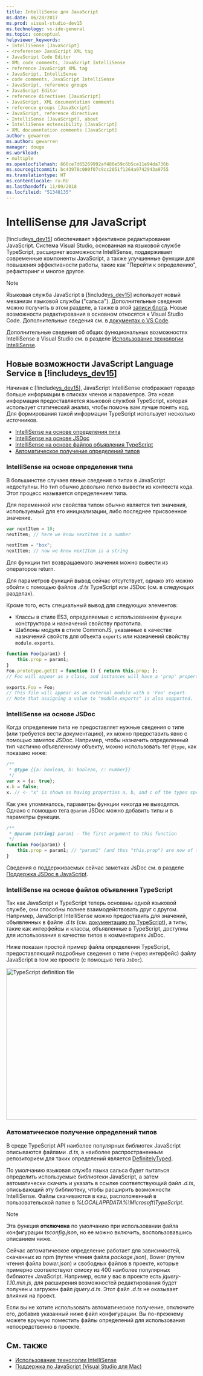 ```yaml
---
title: IntelliSense для JavaScript
ms.date: 06/28/2017
ms.prod: visual-studio-dev15
ms.technology: vs-ide-general
ms.topic: conceptual
helpviewer_keywords:
- IntelliSense [JavaScript]
- <reference> JavaScript XML tag
- JavaScript Code Editor
- XML code comments, JavaScript IntelliSense
- reference JavaScript XML tag
- JavaScript, IntelliSense
- code comments, JavaScript IntelliSense
- JavaScript, reference groups
- JavaScript Editor
- reference directives [JavaScript]
- JavaScript, XML documentation comments
- reference groups [JavaScript]
- JavaScript, reference directives
- IntelliSense [JavaScript], about
- IntelliSense extensibility [JavaScript]
- XML documentation comments [JavaScript]
author: gewarren
ms.author: gewarren
manager: douge
ms.workload:
- multiple
ms.openlocfilehash: 666ce7d65269992af486e59c6b5ce11e94da736b
ms.sourcegitcommit: bc43970c000f07c9cc2051f1264a9742943a9755
ms.translationtype: HT
ms.contentlocale: ru-RU
ms.lasthandoff: 11/09/2018
ms.locfileid: "51348135"
---
```

# <a name="javascript-intellisense"></a>IntelliSense для JavaScript

[!include[vs_dev15](../misc/includes/vs_dev15_md.md)] обеспечивает эффективное редактирование JavaScript. Система Visual Studio, основанная на языковой службе TypeScript, расширяет возможности IntelliSense, поддерживает современные компоненты JavaScript, а также улучшенные функции для повышения эффективности работы, такие как "Перейти к определению", рефакторинг и многое другое.

> [!NOTE]
> Языковая служба JavaScript в [!include[vs_dev15](../misc/includes/vs_dev15_md.md)] использует новый механизм языковой службы ("сальса"). Дополнительные сведения можно получить в этом разделе, а также в этой [записи блога](https://blogs.msdn.microsoft.com/visualstudio/2016/11/28/more-productive-javascript-in-visual-studio-2017-rc/). Новые возможности редактирования в основном относятся к Visual Studio Code. Дополнительные сведения см. в [документах о VS Code](https://code.visualstudio.com/docs/languages/javascript).

Дополнительные сведения об общих функциональных возможностях IntelliSense в Visual Studio см. в разделе [Использование технологии IntelliSense](../ide/using-intellisense.md).

## <a name="whats-new-in-the-javascript-language-service-in-includevsdev15miscincludesvsdev15mdmd"></a>Новые возможности JavaScript Language Service в [!include[vs_dev15](../misc/includes/vs_dev15_md.md)]

Начиная с [!include[vs_dev15](../misc/includes/vs_dev15_md.md)], JavaScript IntelliSense отображает гораздо больше информации в списках членов и параметров.
Эта новая информация предоставляется языковой службой TypeScript, которая использует статический анализ, чтобы помочь вам лучше понять код.
Для формирования такой информации TypeScript использует несколько источников.

- [IntelliSense на основе определения типа](#TypeInference)
- [IntelliSense на основе JSDoc](#JsDoc)
- [IntelliSense на основе файлов объявления TypeScript](#TsDeclFiles)
- [Автоматическое получение определений типов](#Auto)

<a name="TypeInference"></a>
### <a name="intellisense-based-on-type-inference"></a>IntelliSense на основе определения типа

В большинстве случаев явные сведения о типах в JavaScript недоступны. Но тип обычно довольно легко вывести из контекста кода.
Этот процесс называется определением типа.

Для переменной или свойства типом обычно является тип значения, используемый для его инициализации, либо последнее присвоенное значение.

```js
var nextItem = 10;
nextItem; // here we know nextItem is a number

nextItem = "box";
nextItem; // now we know nextItem is a string
```

Для функции тип возвращаемого значения можно вывести из операторов return.

Для параметров функций вывод сейчас отсутствует, однако это можно обойти с помощью файлов *.d.ts* TypeScript или JSDoc (см. в следующих разделах).

Кроме того, есть специальный вывод для следующих элементов:

- Классы в стиле ES3, определяемые с использованием функции конструктора и назначений свойству прототипа.
- Шаблоны модуля в стиле CommonJS, указанные в качестве назначений свойств для объекта `exports` или назначений свойству `module.exports`.

```js
function Foo(param1) {
    this.prop = param1;
}
Foo.prototype.getIt = function () { return this.prop; };
// Foo will appear as a class, and instances will have a 'prop' property and a 'getIt' method.

exports.Foo = Foo;
// This file will appear as an external module with a 'Foo' export.
// Note that assigning a value to "module.exports" is also supported.
```

<a name="JsDoc"></a>
### <a name="intellisense-based-on-jsdoc"></a>IntelliSense на основе JSDoc

Когда определение типа не предоставляет нужные сведения о типе (или требуется вести документацию), их можно предоставить явно с помощью заметок JSDoc.  Например, чтобы назначить определенный тип частично объявленному объекту, можно использовать тег `@type`, как показано ниже:

```js
/**
 * @type {{a: boolean, b: boolean, c: number}}
 */
var x = {a: true};
x.b = false;
x. // <- "x" is shown as having properties a, b, and c of the types specified
```

Как уже упоминалось, параметры функции никогда не выводятся. Однако с помощью тега `@param` JSDoc можно добавить типы и в параметры функции.

```js
/**
 * @param {string} param1 - The first argument to this function
 */
function Foo(param1) {
    this.prop = param1; // "param1" (and thus "this.prop") are now of type "string".
}
```

Сведения о поддерживаемых сейчас заметках JsDoc см. в разделе [Поддержка JSDoc в JavaScript](https://github.com/Microsoft/TypeScript/wiki/JsDoc-support-in-JavaScript).

<a name="TsDeclFiles"></a>
### <a name="intellisense-based-on-typescript-declaration-files"></a>IntelliSense на основе файлов объявления TypeScript

Так как JavaScript и TypeScript теперь основаны одной языковой службе, они способны полнее взаимодействовать друг с другом. Например, JavaScript IntelliSense можно предоставить для значений, объявленных в файле *.d.ts* (см. [документацию по TypeScript](https://www.typescriptlang.org/docs/handbook/declaration-files/introduction.html)), а типы, такие как интерфейсы и классы, объявленные в TypeScript, доступны для использования в качестве типов в комментариях JsDoc.

Ниже показан простой пример файла определения TypeScript, предоставляющий подробные сведения о типе (через интерфейс) файлу JavaScript в том же проекте (с помощью тега `JsDoc`).

<img src="https://raw.githubusercontent.com/wiki/Microsoft/TypeScript/images/decl1.png" height="400" width="640" alt="TypeScript definition file" />

<a name="Auto"></a>
### <a name="automatic-acquisition-of-type-definitions"></a>Автоматическое получение определений типов

В среде TypeScript API наиболее популярных библиотек JavaScript описываются файлами *.d.ts*, а наиболее распространенным репозиторием для таких определений является [DefinitelyTyped](https://github.com/DefinitelyTyped/DefinitelyTyped).

По умолчанию языковая служба языка сальса будет пытаться определить используемые библиотеки JavaScript, а затем автоматически скачать и указать в ссылке соответствующий файл *.d.ts*, описывающий эту библиотеку, чтобы расширить возможности IntelliSense. Файлы скачиваются в кэш, расположенный в пользовательской папке в *%LOCALAPPDATA%\Microsoft\TypeScript*.

> [!NOTE]
> Эта функция **отключена** по умолчанию при использовании файла конфигурации *tsconfig.json*, но ее можно включить, воспользовавшись описанием ниже.

Сейчас автоматическое определение работает для зависимостей, скачанных из npm (путем чтения файла *package.json*), Bower (путем чтения файла *bower.json*) и свободных файлов в проекте, которые примерно соответствуют списку из 400 наиболее популярных библиотек JavaScript. Например, если у вас в проекте есть *jquery-1.10.min.js*, для расширения возможностей редактирования будет получен и загружен файл *jquery.d.ts*. Этот файл *.d.ts* не оказывает влияния на проект.

Если вы не хотите использовать автоматическое получение, отключите его, добавив указанный ниже файл конфигурации. Вы по-прежнему можете вручную поместить файлы определений для использования непосредственно в проекте.

## <a name="see-also"></a>См. также

- [Использование технологии IntelliSense](../ide/using-intellisense.md)
- [Поддержка по JavaScript (Visual Studio для Mac)](/visualstudio/mac/javascript)